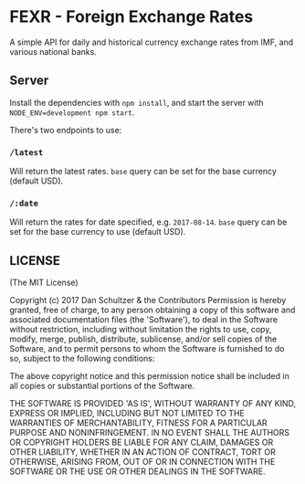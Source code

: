 # FEXR - Foreign Exchange Rates

A simple API for daily and historical currency exchange rates from IMF, and various national banks.

## Server

Install the dependencies with `npm install`, and start the server with `NODE_ENV=development npm start`.

There's two endpoints to use:

### `/latest`

Will return the latest rates. `base` query can be set for the base currency (default USD).

### `/:date`

Will return the rates for date specified, e.g. `2017-08-14`. `base` query can be set for the base currency to use (default USD).

## LICENSE

(The MIT License)

Copyright (c) 2017 Dan Schultzer & the Contributors Permission is hereby granted, free of charge, to any person obtaining a copy of this software and associated documentation files (the 'Software'), to deal in the Software without restriction, including without limitation the rights to use, copy, modify, merge, publish, distribute, sublicense, and/or sell copies of the Software, and to permit persons to whom the Software is furnished to do so, subject to the following conditions:

The above copyright notice and this permission notice shall be included in all copies or substantial portions of the Software.

THE SOFTWARE IS PROVIDED 'AS IS', WITHOUT WARRANTY OF ANY KIND, EXPRESS OR IMPLIED, INCLUDING BUT NOT LIMITED TO THE WARRANTIES OF MERCHANTABILITY, FITNESS FOR A PARTICULAR PURPOSE AND NONINFRINGEMENT. IN NO EVENT SHALL THE AUTHORS OR COPYRIGHT HOLDERS BE LIABLE FOR ANY CLAIM, DAMAGES OR OTHER LIABILITY, WHETHER IN AN ACTION OF CONTRACT, TORT OR OTHERWISE, ARISING FROM, OUT OF OR IN CONNECTION WITH THE SOFTWARE OR THE USE OR OTHER DEALINGS IN THE SOFTWARE.
